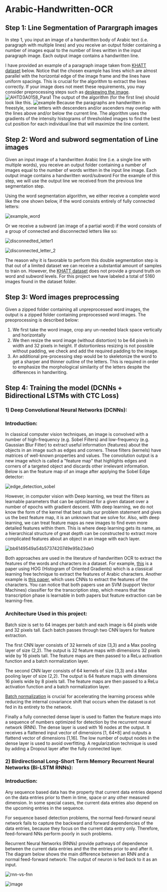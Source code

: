# Arabic-Handwritten-OCR
## Step 1: Line Segmentation of Parargraph images
In step 1, you input an image of a handwritten body of Arabic text (i.e. paragraph with multiple lines) and you receive an output folder containing a number of images equal to the number of lines written in the input paragraph image. Each output image contains a handwritten line.

I have provided an example of a paragraph image taken from [KHATT dataset](http://khatt.ideas2serve.net/index.php) below. Notice that the chosen example has lines which are almost parallel with the horizontal edge of the image frame and the lines have uniform spacings. This is crucial for the algorithm to extract the lines correctly. If your image does not meet these requirements, you may consider preprocessing steps such as [deskewing the image](https://pyimagesearch.com/2017/02/20/text-skew-correction-opencv-python/).
![AHTD3A0158_Para1](https://user-images.githubusercontent.com/47701869/173181877-221cc557-4426-44d1-b5bc-2aa4ff18b7bc.jpg)
The output of the algorithm (for the first line) should look like this. 
![example](https://user-images.githubusercontent.com/47701869/173182156-4052f5e1-e22b-44d7-8da5-49ce93fd0d4d.jpg)
Because the paragraphs are handwritten in freestyle, some letters with descenders and/or ascenders may overlap with the lines above and/or below the current line. The algorithm uses the gradients of the intensity histograms of thresholded images to find the best cut position for each individual line that will maximize the line content.

## Step 2: Word and subword segmentation of Line images
Given an input image of a handwritten Arabic line (i.e. a single line with multiple words), you receive an output folder containing a number of images equal to the number of words written in the input line image. Each output image contains a handwritten word/subword For the example of this step, we will use the output line we received from the previous line segmentation step.

Using the word segmentation algorithm, we either receive a complete word like the one shown below, if the word consists entirely of fully connected letters:

![example_word](https://user-images.githubusercontent.com/47701869/173183253-6aca4420-a019-4981-afe0-eff2fbefa70f.jpg)

Or we receive a subword (an image of a partial word) if the word consists of a group of connected and disconnected letters like so:

![disconnedted_letter1](https://user-images.githubusercontent.com/47701869/173183383-387d5526-3a43-4966-b06d-a204f2a19c8b.jpg)

![disconnected_letter_2](https://user-images.githubusercontent.com/47701869/173183403-67607619-9041-4d22-9d2c-5eb4c21b2d67.jpg)

The reason why it is favorable to perform this double segmentation step is that out of a limited dataset we can receive a substantial amount of samples to train on.
However, the [KHATT dataset](http://khatt.ideas2serve.net/index.php) does not provide a ground truth on word and subword levels. For this project we have labeled a total of 5160 images found in the dataset folder.

## Step 3: Word images preprocessing
Given a zipped folder containing all unpreprocessed word images, the output is a zipped folder containing preprocessed word images. The preoprocessing is described below:
1) We first take the word image, crop any un-needed black space vertically and horizontally
2) We then resize the word image (without distortion) to be 64 pixels in width and 32 pixels in height. If distortionless resizing is not possible without padding, we check and add the required padding to the image.
3) An additional pre-processing step would be to skeletonize the word to get a sharper and thinner outline of the letters. This is required in order to emphasize the morphological similarity of the letters despite the differences in handwriting.

## Step 4: Training the model (DCNNs + Bidirectional LSTMs with CTC Loss)
### 1) Deep Convolutional Neural Networks (DCNNs):
### Introduction:
In classical computer vision techniques, an image is convolved with a number of high-frequency (e.g. Sobel Filters) and low-frequency (e.g. Gaussian Blur Filter) to extract useful information (features) about the objects in an image such as edges and corners. These filters (kernels) have matrices of well-known properties and values. The convolution output is a new image which is called a "feature map" that highlights edges and corners of a targeted object and discards other irrelevant information. Below is an the feature map of an image after applying the Sobel Edge detector:

![edge_detection_sobel](https://user-images.githubusercontent.com/47701869/173190755-6be335b5-6e25-4a02-915e-972200beaf47.png)

However, in computer vision with Deep learning, we treat the filters as learnable parameters that can be optimized for a given dataset over a number of epochs with gradient descent. With deep learning, we do not know the form of the kernel that best suits our problem statement and gives us the best feature map, it is an unknown that we solve for. 
Also, with deep learning, we can treat feature maps as new images to find even more detailed features within them. This is where deep learning gets its name, as a hierarchical structure of great depth can be constructed to extract more complicated features about an object in an image with each layer.

![bb6149549a54b5737420749e95b23de0](https://user-images.githubusercontent.com/47701869/173191020-b0c88714-fb87-4eda-9415-ce8be4c1793b.png)

Both approaches are used in the literature of handwritten OCR to extract the features of the words and characters in a dataset. For example, [this](https://www.researchgate.net/publication/325804874_Recognition_of_Handwritten_Arabic_Characters_using_Histograms_of_Oriented_Gradient_HOG) is a paper using HOG (Histogram of Oriented Gradients) which is a classical learning free technique to extract the features of Arabic characters. Another example is [this paper](https://www.inderscienceonline.com/doi/abs/10.1504/IJISTA.2016.080103), which uses CNNs to extract the features of the characters. You can notice that both papers use an SVM (support Vector Machines) classifier for the transcription step, which means that the transcription phase is learnable in both papers but feature extraction can be learning-free.

### Architecture Used in this project:
Batch size is set to 64 images per batch and each image is 64 pixels wide and 32 pixels tall.
Each batch passes through two CNN layers for feature extraction.

The first CNN layer consists of 32 kernels of size (3,3) and a Max pooling layer of size (2,2). The output is 32 feature maps with dimensions 32 pixels wide by 16 pixels tall. The feature maps are then passed to a ReLu activation function and a batch normalization layer.

The second CNN layer consists of 64 kernels of size (3,3) and a Max pooling layer of size (2,2). The output is 64 feature maps with dimensions 16 pixels wide by 8 pixels tall. The feature maps are then passed to a ReLu activation function and a batch normalization layer.

[Batch normalization](https://machinelearningmastery.com/batch-normalization-for-training-of-deep-neural-networks/) is crucial for accelerating the learning process while reducing the internal covariance shift that occurs when the dataset is not fed in its entirety to the network.

Finally a fully connected dense layer is used to flatten the feature maps into a sequence of numbers optimized for detection by the recurrent neural network (RNN). The dense layer is used with 16 nodes at the output. It receives a flattened input vector of dimensions [1, 64*8] and outputs a flattend vector of dimensions [1,16].
The low number of output nodes in the dense layer is used to avoid overfitting.
A regularization technique is used by adding a Dropout layer after the fully connected layer.

### 2) Birdirectional Long-Short Term Memory Recurrent Neural Networks (Bi-LSTM RNNs):

### Introduction:
Any sequence based data has the property that current data entries depend on the data entries prior to them in time, space or any other measured dimension. In some special cases, the current data entries also depend on the upcoming entries in the sequence. 

For sequence based detection problems, the normal feed-forward neural network fails to capture the backward and forward dependencies of the data entries, because they focus on the current data entry only. Therefore, feed-forward NNs perform poorly in such problems.

Recurrent Neural Networks (RNNs) provide pathways of dependence between the current data entries and the the entries prior to and after it. The diagram below shows  the main difference between an RNN and a normal feed-forward network: The output of neuron is fed back to it as an input.

![rnn-vs-fnn](https://user-images.githubusercontent.com/47701869/173206432-31e8b824-d2e9-4bdd-a567-c03fe2b38e6e.png)

![image](https://user-images.githubusercontent.com/47701869/173202092-8918b188-87f6-4c49-b321-06aaae3edfcc.png)

